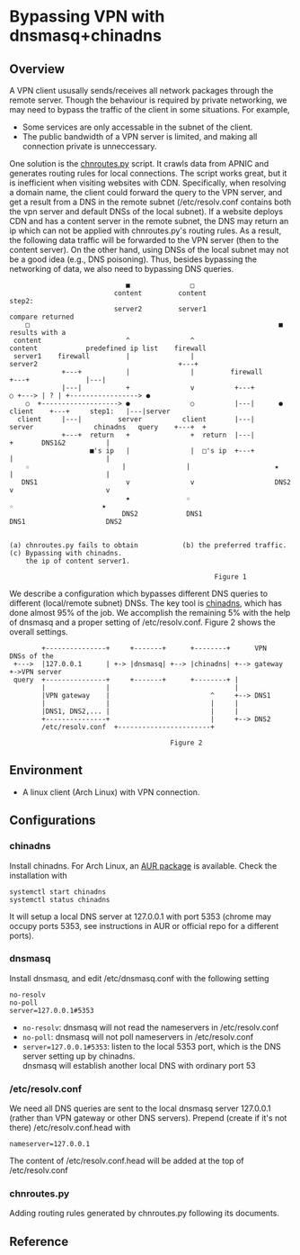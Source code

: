 # Bypassing VPN with dnsmasq+chinadns

## Overview
A VPN client ususally sends/receives all network packages through the remote server. 
Though the behaviour is required by private networking, 
we may need to bypass the traffic of the client in some situations. For example,

* Some services are only accessable in the subnet of the client.
* The public bandwidth of a VPN server is limited, and making all connection private is unneccessary.

One solution is the [chnroutes.py](https://github.com/jimmyxu/chnroutes) script.
It crawls data from APNIC and generates routing rules for local connections.
The script works great, but it is inefficient when visiting websites with CDN.
Specifically, when resolving a domain name,
the client could forward the query to the VPN server, and get a result from a DNS in the remote subnet
(/etc/resolv.conf contains both the vpn server and default DNSs of the local subnet).
If a website deploys CDN and has a content server in the remote subnet, 
the DNS may return an ip which can not be applied with chnroutes.py's routing rules.
As a result, the following data traffic will be forwarded to the VPN server (then to the content server).
On the other hand, using DNSs of the local subnet may not be a good idea (e.g., DNS poisoning). 
Thus, besides bypassing the networking of data, we also need to bypassing DNS queries. 

```
                             ■               □
                          content         content                                  step2:
                          server2         server1                                  compare returned
    □                                                              ■               results with a
 content                     ^               ^                  content            predefined ip list    firewall
 server1    firewall         |               |                  server2                                   +---+
             +---+           |               |         firewall                        +---+              |---|
             |---|           +               v          +---+                  ○ +---> | ? | +-----------------> ●
    ○  +-------------------> ●               ○          |---|      ●         client    +---+     step1:   |---|server
  client     |---|         server          client       |---|    server               chinadns   query    +---+  +
             +---+  return   +               +  return  |---|                            +       DNS1&2          |
                    ■'s ip   |               |  □'s ip  +---+                            |                       |
    ☆                       |               |                     ★                    |                       |
   DNS1                      v               v                    DNS2                   v                       v
                             ★              ☆                                          ☆                      ★
                            DNS2            DNS1                                        DNS1                    DNS2


(a) chnroutes.py fails to obtain           (b) the preferred traffic.               (c) Bypassing with chinadns.
    the ip of content server1.

                                                   Figure 1
```

We describe a configuration which bypasses different DNS queries to different 
(local/remote subnet) DNSs. The key tool is [chinadns](https://github.com/shadowsocks/ChinaDNS), 
which has done almost 95% of the job. We accomplish the remaining 5% with the help of dnsmasq and a proper setting
of /etc/resolv.conf. Figure 2 shows the overall settings.

```
        +---------------+     +-------+      +--------+      VPN        DNSs of the
 +--->  |127.0.0.1      | +-> |dnsmasq| +--> |chinadns| +--> gateway +->VPN server
 query  +---------------+     +-------+      +--------+ |
        |               |                               |
        |VPN gateway    |                         ^     +--> DNS1
        |               |                         |     |
        |DNS1, DNS2,... |                         |     |
        +---------------+                         |     +--> DNS2
        /etc/resolv.conf  +-----------------------+

                                        Figure 2
```

## Environment
* A linux client (Arch Linux) with VPN connection.

## Configurations

### chinadns
Install chinadns. For Arch Linux, an [AUR package](https://aur.archlinux.org/packages/chinadns/) is available.
Check the installation with
```
systemctl start chinadns
systemctl status chinadns
```
It will setup a local DNS server at 127.0.0.1 with port 5353 
(chrome may occupy ports 5353, see instructions in AUR or official repo for a different ports).

### dnsmasq
Install dnsmasq, and edit /etc/dnsmasq.conf with the following setting
```
no-resolv
no-poll
server=127.0.0.1#5353
```
* `no-resolv`: dnsmasq will not read the nameservers in /etc/resolv.conf
* `no-poll`: dnsmasq will not poll nameservers in /etc/resolv.conf
* `server=127.0.0.1#5353`: listen to the local 5353 port, which is the DNS server setting up by chinadns.  
dnsmasq will establish another local DNS with ordinary port 53

### /etc/resolv.conf
We need all DNS queries are sent to the local dnsmasq server 127.0.0.1 (rather than VPN gateway or other DNS servers).
Prepend (create if it's not there) /etc/resolv.conf.head with
```
nameserver=127.0.0.1
```
The content of /etc/resolv.conf.head will be added at the top of /etc/resolv.conf

### chnroutes.py
Adding routing rules generated by chnroutes.py following its documents. 

## Reference

